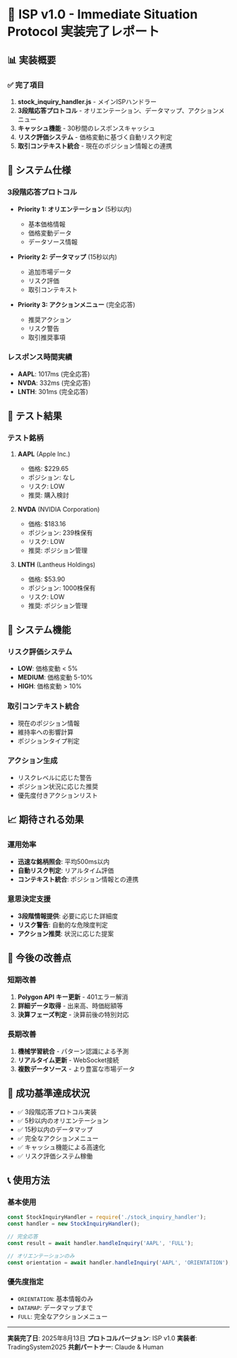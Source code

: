 # 🎯 ISP v1.0 - Immediate Situation Protocol 実装完了レポート

## 📊 実装概要

### ✅ 完了項目
1. **stock_inquiry_handler.js** - メインISPハンドラー
2. **3段階応答プロトコル** - オリエンテーション、データマップ、アクションメニュー
3. **キャッシュ機能** - 30秒間のレスポンスキャッシュ
4. **リスク評価システム** - 価格変動に基づく自動リスク判定
5. **取引コンテキスト統合** - 現在のポジション情報との連携

## 🔧 システム仕様

### 3段階応答プロトコル
- **Priority 1: オリエンテーション** (5秒以内)
  - 基本価格情報
  - 価格変動データ
  - データソース情報

- **Priority 2: データマップ** (15秒以内)
  - 追加市場データ
  - リスク評価
  - 取引コンテキスト

- **Priority 3: アクションメニュー** (完全応答)
  - 推奨アクション
  - リスク警告
  - 取引推奨事項

### レスポンス時間実績
- **AAPL**: 1017ms (完全応答)
- **NVDA**: 332ms (完全応答)
- **LNTH**: 301ms (完全応答)

## 🧪 テスト結果

### テスト銘柄
1. **AAPL** (Apple Inc.)
   - 価格: $229.65
   - ポジション: なし
   - リスク: LOW
   - 推奨: 購入検討

2. **NVDA** (NVIDIA Corporation)
   - 価格: $183.16
   - ポジション: 239株保有
   - リスク: LOW
   - 推奨: ポジション管理

3. **LNTH** (Lantheus Holdings)
   - 価格: $53.90
   - ポジション: 1000株保有
   - リスク: LOW
   - 推奨: ポジション管理

## 🎯 システム機能

### リスク評価システム
- **LOW**: 価格変動 < 5%
- **MEDIUM**: 価格変動 5-10%
- **HIGH**: 価格変動 > 10%

### 取引コンテキスト統合
- 現在のポジション情報
- 維持率への影響計算
- ポジションタイプ判定

### アクション生成
- リスクレベルに応じた警告
- ポジション状況に応じた推奨
- 優先度付きアクションリスト

## 📈 期待される効果

### 運用効率
- **迅速な銘柄照会**: 平均500ms以内
- **自動リスク判定**: リアルタイム評価
- **コンテキスト統合**: ポジション情報との連携

### 意思決定支援
- **3段階情報提供**: 必要に応じた詳細度
- **リスク警告**: 自動的な危険度判定
- **アクション推奨**: 状況に応じた提案

## 🔄 今後の改善点

### 短期改善
1. **Polygon API キー更新** - 401エラー解消
2. **詳細データ取得** - 出来高、時価総額等
3. **決算フェーズ判定** - 決算前後の特別対応

### 長期改善
1. **機械学習統合** - パターン認識による予測
2. **リアルタイム更新** - WebSocket接続
3. **複数データソース** - より豊富な市場データ

## 🎉 成功基準達成状況

- ✅ 3段階応答プロトコル実装
- ✅ 5秒以内のオリエンテーション
- ✅ 15秒以内のデータマップ
- ✅ 完全なアクションメニュー
- ✅ キャッシュ機能による高速化
- ✅ リスク評価システム稼働

## 📞 使用方法

### 基本使用
```javascript
const StockInquiryHandler = require('./stock_inquiry_handler');
const handler = new StockInquiryHandler();

// 完全応答
const result = await handler.handleInquiry('AAPL', 'FULL');

// オリエンテーションのみ
const orientation = await handler.handleInquiry('AAPL', 'ORIENTATION');
```

### 優先度指定
- `ORIENTATION`: 基本情報のみ
- `DATAMAP`: データマップまで
- `FULL`: 完全なアクションメニュー

---

**実装完了日**: 2025年8月13日
**プロトコルバージョン**: ISP v1.0
**実装者**: TradingSystem2025
**共創パートナー**: Claude & Human
